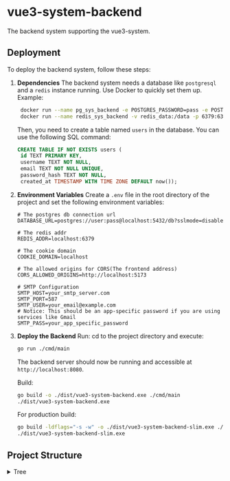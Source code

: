 # vue3-system-backend
The backend system supporting the vue3-system.

## Deployment
To deploy the backend system, follow these steps:

1. **Dependencies**
   The backend system needs a database like `postgresql` and a `redis` instance running. 
   Use Docker to quickly set them up.
   Example:
   ```bash
    docker run --name pg_sys_backend -e POSTGRES_PASSWORD=pass -e POSTGRES_USER=user -e POSTGRES_DB=db -v pgdata:/var/lib/postgresql/data -p 5432:5432 -d postgres:18
    docker run --name redis_sys_backend -v redis_data:/data -p 6379:6379 -d redis:8
   ```

   Then, you need to create a table named `users` in the database. You can use the following SQL command:
   ```sql
   CREATE TABLE IF NOT EXISTS users (
    id TEXT PRIMARY KEY,
    username TEXT NOT NULL,
    email TEXT NOT NULL UNIQUE,
    password_hash TEXT NOT NULL,
    created_at TIMESTAMP WITH TIME ZONE DEFAULT now());
    ```

2. **Environment Variables**
    Create a `.env` file in the root directory of the project and set the following environment variables:
    ```env
    # The postgres db connection url
    DATABASE_URL=postgres://user:pass@localhost:5432/db?sslmode=disable
    
    # The redis addr
    REDIS_ADDR=localhost:6379
    
    # The cookie domain
    COOKIE_DOMAIN=localhost

    # The allowed origins for CORS(The frontend address)
    CORS_ALLOWED_ORIGINS=http://localhost:5173

    # SMTP Configuration  
    SMTP_HOST=your_smtp_server.com
    SMTP_PORT=587
    SMTP_USER=your_email@example.com
    # Notice: This should be an app-specific password if you are using services like Gmail
    SMTP_PASS=your_app_specific_password
    ```
3. **Deploy the Backend**
    Run:
    cd to the project directory and execute:
    ```bash
    go run ./cmd/main
    ```
    The backend server should now be running and accessible at `http://localhost:8080`. <br/> 
    
    Build:
    ```bash
    go build -o ./dist/vue3-system-backend.exe ./cmd/main
    ./dist/vue3-system-backend.exe
    ```

    For production build:
    ```bash
    go build -ldflags="-s -w" -o ./dist/vue3-system-backend-slim.exe ./cmd/main 
    ./dist/vue3-system-backend-slim.exe
    ```

## Project Structure
<details>
<summary>Tree</summary>
management-system-backend/
├── cmd/                  # 项目的可执行文件入口
│   └── main/             # 主应用程序
│       └── main.go       # 程序启动、依赖注入和服务器初始化
├── config/               # 配置管理
│   └── config.go         # 加载环境变量、配置文件和数据库连接
├── internal/             # 私有应用和库代码 (项目内部使用)
│   ├── api/              # API 层，处理 HTTP 请求
│   │   ├── auth_handlers.go    # 认证相关的处理器
│   │   ├── captcha_handlers.go # 验证码处理器
│   │   ├── handlers.go         # 处理器的主结构体和依赖
│   │   ├── routes.go           # 定义所有 API 路由
│   │   └── user_handlers.go    # 用户信息相关的处理器
│   ├── auth/             # 认证和授权逻辑
│   │   ├── captcha.go          # 验证码生成和验证逻辑
│   │   ├── middleware.go       # Gin 中间件 
│   │   └── session.go          # Session 管理 (基于 Redis)
│   ├── core/             # 核心业务模型/领域对象
│   │   └── models.go           # 定义数据结构 (如 User)
│   └── store/            # 数据存储层 (数据库交互)
│       └── user_store.go       # 用户数据的增删改查操作
├── assets/               # 静态资源
│   └── captcha_images/   # 验证码图片资源
│       ├── other/
│       └── white/
├── go.mod                # Go 模块依赖定义
├── go.sum                # 依赖项的校验和
├── LICENSE               # 项目许可证
└── README.md             # 项目说明文档
</details>